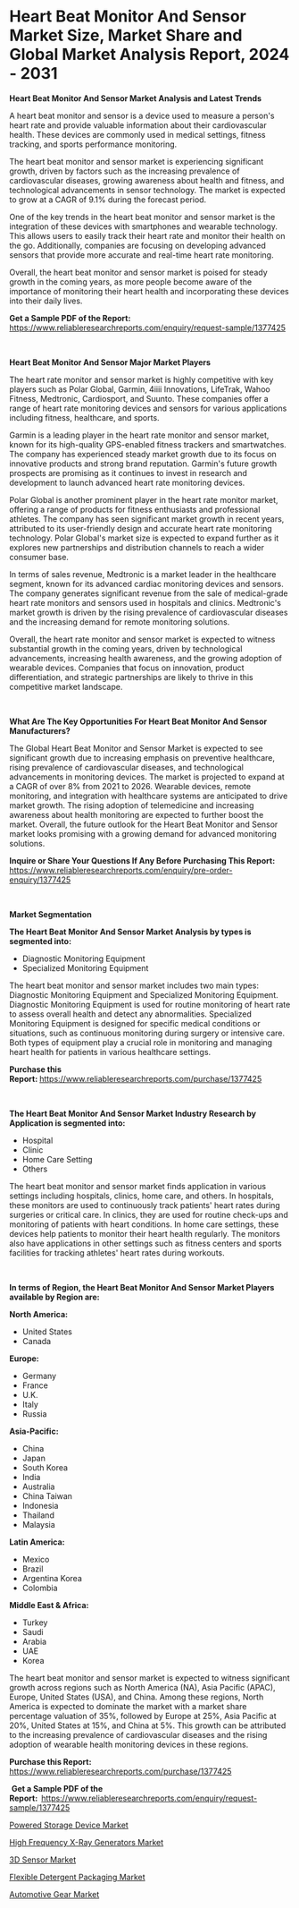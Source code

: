 <p><h1>Heart Beat Monitor And Sensor Market Size, Market Share and Global Market Analysis Report, 2024 - 2031</h1></p><p><strong>Heart Beat Monitor And Sensor Market Analysis and Latest Trends</strong></p>
<p><p>A heart beat monitor and sensor is a device used to measure a person's heart rate and provide valuable information about their cardiovascular health. These devices are commonly used in medical settings, fitness tracking, and sports performance monitoring. </p><p>The heart beat monitor and sensor market is experiencing significant growth, driven by factors such as the increasing prevalence of cardiovascular diseases, growing awareness about health and fitness, and technological advancements in sensor technology. The market is expected to grow at a CAGR of 9.1% during the forecast period.</p><p>One of the key trends in the heart beat monitor and sensor market is the integration of these devices with smartphones and wearable technology. This allows users to easily track their heart rate and monitor their health on the go. Additionally, companies are focusing on developing advanced sensors that provide more accurate and real-time heart rate monitoring.</p><p>Overall, the heart beat monitor and sensor market is poised for steady growth in the coming years, as more people become aware of the importance of monitoring their heart health and incorporating these devices into their daily lives.</p></p>
<p><strong>Get a Sample PDF of the Report:&nbsp;</strong> <a href="https://www.reliableresearchreports.com/enquiry/request-sample/1377425">https://www.reliableresearchreports.com/enquiry/request-sample/1377425</a></p>
<p>&nbsp;</p>
<p><strong>Heart Beat Monitor And Sensor Major Market Players</strong></p>
<p><p>The heart rate monitor and sensor market is highly competitive with key players such as Polar Global, Garmin, 4iiii Innovations, LifeTrak, Wahoo Fitness, Medtronic, Cardiosport, and Suunto. These companies offer a range of heart rate monitoring devices and sensors for various applications including fitness, healthcare, and sports.</p><p>Garmin is a leading player in the heart rate monitor and sensor market, known for its high-quality GPS-enabled fitness trackers and smartwatches. The company has experienced steady market growth due to its focus on innovative products and strong brand reputation. Garmin's future growth prospects are promising as it continues to invest in research and development to launch advanced heart rate monitoring devices.</p><p>Polar Global is another prominent player in the heart rate monitor market, offering a range of products for fitness enthusiasts and professional athletes. The company has seen significant market growth in recent years, attributed to its user-friendly design and accurate heart rate monitoring technology. Polar Global's market size is expected to expand further as it explores new partnerships and distribution channels to reach a wider consumer base.</p><p>In terms of sales revenue, Medtronic is a market leader in the healthcare segment, known for its advanced cardiac monitoring devices and sensors. The company generates significant revenue from the sale of medical-grade heart rate monitors and sensors used in hospitals and clinics. Medtronic's market growth is driven by the rising prevalence of cardiovascular diseases and the increasing demand for remote monitoring solutions.</p><p>Overall, the heart rate monitor and sensor market is expected to witness substantial growth in the coming years, driven by technological advancements, increasing health awareness, and the growing adoption of wearable devices. Companies that focus on innovation, product differentiation, and strategic partnerships are likely to thrive in this competitive market landscape.</p></p>
<p>&nbsp;</p>
<p><strong>What Are The Key Opportunities For Heart Beat Monitor And Sensor Manufacturers?</strong></p>
<p><p>The Global Heart Beat Monitor and Sensor Market is expected to see significant growth due to increasing emphasis on preventive healthcare, rising prevalence of cardiovascular diseases, and technological advancements in monitoring devices. The market is projected to expand at a CAGR of over 8% from 2021 to 2026. Wearable devices, remote monitoring, and integration with healthcare systems are anticipated to drive market growth. The rising adoption of telemedicine and increasing awareness about health monitoring are expected to further boost the market. Overall, the future outlook for the Heart Beat Monitor and Sensor market looks promising with a growing demand for advanced monitoring solutions.</p></p>
<p><strong>Inquire or Share Your Questions If Any Before Purchasing This Report:</strong> <a href="https://www.reliableresearchreports.com/enquiry/pre-order-enquiry/1377425">https://www.reliableresearchreports.com/enquiry/pre-order-enquiry/1377425</a></p>
<p>&nbsp;</p>
<p><strong>Market Segmentation</strong></p>
<p><strong>The Heart Beat Monitor And Sensor Market Analysis by types is segmented into:</strong></p>
<p><ul><li>Diagnostic Monitoring Equipment</li><li>Specialized Monitoring Equipment</li></ul></p>
<p><p>The heart beat monitor and sensor market includes two main types: Diagnostic Monitoring Equipment and Specialized Monitoring Equipment. Diagnostic Monitoring Equipment is used for routine monitoring of heart rate to assess overall health and detect any abnormalities. Specialized Monitoring Equipment is designed for specific medical conditions or situations, such as continuous monitoring during surgery or intensive care. Both types of equipment play a crucial role in monitoring and managing heart health for patients in various healthcare settings.</p></p>
<p><strong>Purchase this Report:&nbsp;</strong><a href="https://www.reliableresearchreports.com/purchase/1377425">https://www.reliableresearchreports.com/purchase/1377425</a></p>
<p>&nbsp;</p>
<p><strong>The Heart Beat Monitor And Sensor Market Industry Research by Application is segmented into:</strong></p>
<p><ul><li>Hospital</li><li>Clinic</li><li>Home Care Setting</li><li>Others</li></ul></p>
<p><p>The heart beat monitor and sensor market finds application in various settings including hospitals, clinics, home care, and others. In hospitals, these monitors are used to continuously track patients' heart rates during surgeries or critical care. In clinics, they are used for routine check-ups and monitoring of patients with heart conditions. In home care settings, these devices help patients to monitor their heart health regularly. The monitors also have applications in other settings such as fitness centers and sports facilities for tracking athletes' heart rates during workouts.</p></p>
<p>&nbsp;</p>
<p><strong>In terms of Region, the Heart Beat Monitor And Sensor Market Players available by Region are:</strong></p>
<p>
    <p> <strong> North America: </strong>
        <ul>
            <li>United States</li>
            <li>Canada</li>
        </ul>
        </p> 
    <p> <strong> Europe: </strong>
        <ul>
            <li>Germany</li>
            <li>France</li>
            <li>U.K.</li>
            <li>Italy</li>
            <li>Russia</li>
        </ul>
        </p> 
    <p> <strong> Asia-Pacific: </strong>
        <ul>
            <li>China</li>
            <li>Japan</li>
            <li>South Korea</li>
            <li>India</li>
            <li>Australia</li>
            <li>China Taiwan</li>
            <li>Indonesia</li>
            <li>Thailand</li>
            <li>Malaysia</li>
        </ul>
        </p> 
    <p> <strong> Latin America: </strong>
        <ul>
            <li>Mexico</li>
            <li>Brazil</li>
            <li>Argentina Korea</li>
            <li>Colombia</li>
        </ul>
        </p> 
    <p> <strong> Middle East & Africa: </strong>
        <ul>
            <li>Turkey</li>
            <li>Saudi</li>
            <li>Arabia</li>
            <li>UAE</li>
            <li>Korea</li>
        </ul>
    </p>
    </p>
<p><p>The heart beat monitor and sensor market is expected to witness significant growth across regions such as North America (NA), Asia Pacific (APAC), Europe, United States (USA), and China. Among these regions, North America is expected to dominate the market with a market share percentage valuation of 35%, followed by Europe at 25%, Asia Pacific at 20%, United States at 15%, and China at 5%. This growth can be attributed to the increasing prevalence of cardiovascular diseases and the rising adoption of wearable health monitoring devices in these regions.</p></p>
<p><strong>Purchase this Report: </strong><a href="https://www.reliableresearchreports.com/purchase/1377425">https://www.reliableresearchreports.com/purchase/1377425</a></p>
<p>&nbsp;<strong>Get a Sample PDF of the Report:&nbsp;&nbsp;</strong><a href="https://www.reliableresearchreports.com/enquiry/request-sample/1377425">https://www.reliableresearchreports.com/enquiry/request-sample/1377425</a></p>
<p><strong></strong></p>
<p><p><a href="https://github.com/suaretopek9/Market-Research-Report-List-1/blob/main/powered-storage-device-market.md">Powered Storage Device Market</a></p><p><a href="https://fuschia-pecorino-a6d.notion.site/High-Frequency-X-Ray-Generators-Market-Offer-Valuable-Insights-into-Market-Size-Market-Share-Marke-3db9820dac5b4bb3ad90fa2e34770f9e">High Frequency X-Ray Generators Market</a></p><p><a href="https://simplistic-meeting-7ee.notion.site/3D-Sensor-Market-Centers-on-Aspects-such-as-Market-Growth-Market-Share-Market-Opportunity-and-Pro-a17f16744a854f55896302416b4cd99f">3D Sensor Market</a></p><p><a href="https://github.com/moyahfrancoestellec51j635wcx/Market-Research-Report-List-1/blob/main/flexible-detergent-packaging-market.md">Flexible Detergent Packaging Market</a></p><p><a href="https://view.publitas.com/reportprime-1/decoding-the-automotive-gear-market-a-deep-dive-into-the-latest-market-trends-market-segmentation-and-competitive-analysis/">Automotive Gear Market</a></p></p>